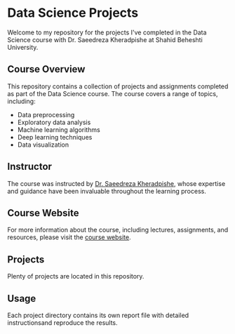 # Data Science Projects

Welcome to my repository for the projects I've completed in the Data Science course with Dr. Saeedreza Kheradpishe at Shahid Beheshti University.

## Course Overview

This repository contains a collection of projects and assignments completed as part of the Data Science course. The course covers a range of topics, including:

- Data preprocessing
- Exploratory data analysis
- Machine learning algorithms
- Deep learning techniques
- Data visualization

## Instructor

The course was instructed by [Dr. Saeedreza Kheradpishe](https://scholar.google.co.uk/citations?user=ZisNRVMAAAAJ&hl=en), whose expertise and guidance have been invaluable throughout the learning process.

## Course Website

For more information about the course, including lectures, assignments, and resources, please visit the [course website](https://khanmhmdi.github.io/CS-SBU-Data-Science/).

## Projects

Plenty of projects are located in this repository.

## Usage

Each project directory contains its own report file with detailed instructionsand reproduce the results.

